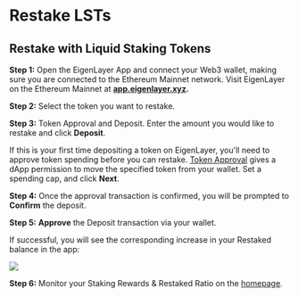 # Restake LSTs



## Restake with Liquid Staking Tokens

**Step 1:** Open the EigenLayer App and connect your Web3 wallet, making sure you are connected to the Ethereum Mainnet network. Visit EigenLayer on the Ethereum Mainnet at [**app.eigenlayer.xyz**](https://app.eigenlayer.xyz/)**.**

**Step 2:** Select the token you want to restake.

**Step 3:** Token Approval and Deposit. Enter the amount you would like to restake and click **Deposit**.

If this is your first time depositing a token on EigenLayer, you'll need to approve token spending before you can restake. [Token Approval](https://support.metamask.io/hc/en-us/articles/6174898326683-What-is-a-token-approval-) gives a dApp permission to move the specified token from your wallet. Set a spending cap, and click **Next**.

**Step 4:** Once the approval transaction is confirmed, you will be prompted to **Confirm** the deposit.

**Step 5:** **Approve** the Deposit transaction via your wallet.

If successful, you will see the corresponding increase in your Restaked balance in the app:

![](/img/googleusercontentbackup/J5g4XOmz3hOOeQG2w6gFtPxzKLiyPq06v8pBQ2BNITHkfzVX1F26lm_Sf0qCxtIL-bTUye7w573yJub5S6iOA8xtJmOIjZybgLXiCM8YFZHj_6UFc2LEv8HLFmNO7OOLP0c1MmGnCBL7bH_DhsOLPBU.png)

**Step 6:** Monitor your Staking Rewards & Restaked Ratio on the [homepage](http://app.eigenlayer.xyz/).


